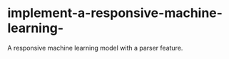 # implement-a-responsive-machine-learning-
A responsive machine learning model with a parser feature.
